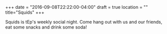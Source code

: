 +++
date = "2016-09-08T22:22:00-04:00"
draft = true
location = ""
title="Squids"
+++

Squids is tEp's weekly social night. Come hang out with us and our friends, eat some snacks and drink some soda!
